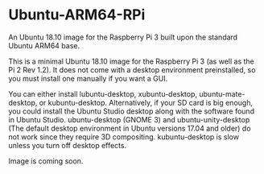# Ubuntu-ARM64-RPi
An Ubuntu 18.10 image for the Raspberry Pi 3 built upon the standard Ubuntu ARM64 base.

This is a minimal Ubuntu 18.10 image for the Raspberry Pi 3 (as well as the Pi 2 Rev 1.2). It does not come with a desktop environment preinstalled, so you must install one manually if you want a GUI.

You can either install lubuntu-desktop, xubuntu-desktop, ubuntu-mate-desktop, or kubuntu-desktop. Alternatively, if your SD card is big enough, you could install the Ubuntu Studio desktop along with the software found in Ubuntu Studio.
ubuntu-desktop (GNOME 3) and ubuntu-unity-desktop (The default desktop environment in Ubuntu versions 17.04 and older) do not work since they require 3D compositing. kubuntu-desktop is slow unless you turn off desktop effects.

Image is coming soon.
